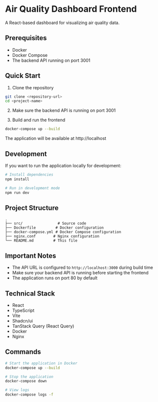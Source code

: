 # Air Quality Dashboard Frontend

A React-based dashboard for visualizing air quality data.

## Prerequisites

- Docker
- Docker Compose
- The backend API running on port 3001

## Quick Start

1. Clone the repository

```bash
git clone <repository-url>
cd <project-name>
```

2. Make sure the backend API is running on port 3001

3. Build and run the frontend

```bash
docker-compose up --build
```

The application will be available at http://localhost

## Development

If you want to run the application locally for development:

```bash
# Install dependencies
npm install

# Run in development mode
npm run dev
```

## Project Structure

```
.
├── src/                # Source code
├── Dockerfile         # Docker configuration
├── docker-compose.yml # Docker Compose configuration
├── nginx.conf        # Nginx configuration
└── README.md         # This file
```

## Important Notes

- The API URL is configured to `http://localhost:3000` during build time
- Make sure your backend API is running before starting the frontend
- The application runs on port 80 by default

## Technical Stack

- React
- TypeScript
- Vite
- Shadcn/ui
- TanStack Query (React Query)
- Docker
- Nginx

## Commands

```bash
# Start the application in Docker
docker-compose up --build

# Stop the application
docker-compose down

# View logs
docker-compose logs -f
```
